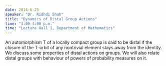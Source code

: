 ```yaml
---
date: 2014-6-25
speaker: "Dr. Ridhdi Shah"
title: "Dynamics of Distal Group Actions"
time: "3:00-4:00 p.m." 
time: "Lecture Hall 1, Department of Mathematics"
---
```

An automorphism T of a locally compact group is said to be distal if the
closure of the T-orbit of any nontrivial element stays away from the
identity. We discuss some properties of distal actions on groups. We will
also relate distal groups with behaviour of powers of probability measures
on it.
